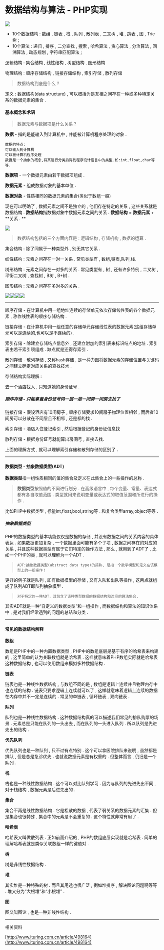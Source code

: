 # 数据结构与算法 - PHP实现

![](/assets/shujujiegouhesuanfa.png)

* 10个数据结构 : 数组 , 链表 , 栈 , 队列 , 散列表 , 二叉树 , 堆 , 跳表 , 图 , Trie树 ; 
* 10个算法 : 递归 , 排序 , 二分查找 , 搜索 , 哈希算法 , 贪心算法 , 分治算法 , 回溯算法 , 动态规划 , 字符串匹配算法 ; 

逻辑结构 : 集合结构 , 线性结构 , 树型结构 , 图形结构​​

物理结构 : 顺序存储结构 , 链接存储结构 , 索引存储 , 散列存储

> 数据结构到底是什么 ?

定义 : 数据结构\(data structure\) , 可以概括为是互相之间存在一种或多种特定关系的数据元素的集合 .

#### 基本概念和术语

> 数据元素与数据项是什么关系 ?

**数据** - 指的是能输入到计算机中 , 并能被计算机程序处理的对象 .

```
数据的特点:
可以输入到计算机
可以被计算机程序处理
数据是一个抽象的概念,将其进行分类后得到程序设计语言中的类型.如:int,float,char等等.
```

**数据项** - 一个数据元素由若干数据项组成 .

**数据元素** - 组成数据对象的基本单位 .

**数据对象** - 性质相同的数据元素的集合\(类似于数组一般\)

现在可以明确了 , 数据元素之间不是独立的 , 他们存在特定的关系 , 这些关系就是数据结构 . **数据结构**指数据对象中数据元素之间的关系 . **数据结构** = **数据元素** + **关系 . **

![](/assets/shujujiegou.png)

> 数据结构包括的三个方面内容是 : 逻辑结构 , 存储机构 , 数据的运算 .

集合结构 : 除了同属于一种类型外 , 别无其它关系 .

线性结构 : 元素之间存在一对一关系 . 常见类型有 , 数组,链表,队列,栈.

树形结构 : 元素之间存在一对多的关系 . 常见类型有 , 树 , 还有许多特例 , 二叉树 , 平衡二叉树 , 查找树 , B树 , B+树 .

图形结构 : 元素之间存在多对多的关系 .

![](/assets/luojijiegou1.png)![](/assets/luojijiegou2.png)![](/assets/luojijiegou3.png)![](/assets/luojijiegou4.png)

---

顺序存储 - 在计算机中用一组地址连续的存储单元依次存储线性表的各个数据元素 , 称作线性表的顺序存储结构 .

链接存储 - 在计算机中用一组任意的存储单元存储线性表的数据元素\(这组存储单元可以是连续的,也可以是不连续的\) .

索引存储 - 除建立存储结点信息外 , 还建立附加的索引表来标识结点的地址 . 索引表由若干索引项组成 . 缺点就是还得存索引 .

散列存储 - 散列存储 , 又称hash存储 , 是一种力图将数据元素的存储位置与关键码之间建立确定对应关系的查找技术 .

存储结构实际理解 :

去一个酒店找人 , 只知道她的身份证号 .

##### 顺序存储 - 只能拿着身份证号码一层一层一间房一间房去找了

链接存储 - 假设酒店有10间房子 , 顺序存储要求10间房子物理位置相邻 , 而后者10间房可以分散在不同层且不相邻 , 还是都的找 .

索引存储 - 酒店入住登记索引 , 然后根据登记的身份证信息找

散列存储 - 根据身份证号就能算出房间号 , 直接去找.

上面的理解方式 , 就可以理解索引存储和散列存储的区别了 .

---

#### 数据类型 - 抽象数据类型\(ADT\)

**数据类型**指一组性质相同的值的集合及定义在此集合上的一些操作的总称 .

> **数据类型**按照值的不同进行划分 . 在高级语言中 , 每个变量、常量、表达式都有各自取值范围 . 类型就用来说明变量或表达式的取值范围和所进行的操作 .

比如PHP中数据类型 , 标量int,float,bool,string等 . 和复合类型array,object等等 .

##### 抽象数据类型

PHP的数据类型的基本功能仅仅是数据的存储 , 并没有数据之间的关系内容的具体表达  . 如果数据更加复杂 , 一个数据里面可能有多个子项 , 数据之间存在的对应的关系 , 并且这种数据类型有属于它们特定的操作方法 , 那么 , 就用到了ADT了 , 比如一个PHP的类 , 就可以理解为一个ADT .

> ```
> ADT:抽象数据类型(abstract data type)的简称, 是指一个数学模型和定义在该模型上的一组操作！
> ```

更好的例子就是队列 , 即有数据模型的存储 , 又有入队和出队等操作 , 这两点就组成了队列ADT即队列抽象模型 .

> ```
> 对于特定的一种ADT，其包含了该种类型数据的数据结构和对应的算法集合.
> ```

其实ADT就是一种“自定义的数据类型”和一组操作 , 而数据结构和算法的知识体系中 , 是对我们经常遇到的问题的总结和分类 .

---

#### 常见的数据结构解释

**数组**

数组是PHP中的一种内置数据类型 , PHP中的数组底层是基于有序的哈希表来构建的 , 这里简单的认为关联数组就是哈希表 . 这样就意味着PHP数组实际就是哈希表这种数据结构 , 也可以使用数组来模拟多种数据结构 .

**链表**

链表也是一种线性数据结构 , 与数组不同的是 , 数组是逻辑上连续并且物理内存中也连续的结构 . 链表只要求逻辑上连续就可以了 , 这样就意味着逻辑上连续的数据在内存中并不一定是连续的 . 常见的单链表 , 循环链表 , 双向链表 .

**队列**

队列也是一种线性数据结构 . 这种数据结构真的可以描述我们常见的排队购票的场景 . 元素总是只能在队列的一头出去 , 而在队列的一头进入队列 . 所以队列是先进先出的结构 .

**优先队列**

优先队列也是一种队列 , 只不过有点特别 . 这个可以拿医院排队来说明 , 虽然都是排队 , 但是总是急诊优先 . 也就说数据元素是有权重的 . 但整体而言 , 仍旧是一个队列 .

**栈**

栈也是一种线性数据结构 . 这个可以对比队列学习 . 因为与队列的先进先出不同 , 对于栈结构 , 数据元素是后进先出的 .

**集合**

集合不再是线性数据结构 . 它是松散的数据 , 代表了弱关系的数据元素的汇集 . 但是集合也很特殊 , 集合中的元素是不会重复的 . 这个特性就非常有用了 .

**哈希表**

哈希表又叫做散列表 . 正如前面介绍的 , PHP的数组底层实现就是哈希表 . 简单的理解哈希表就是类似关联数组一样的键值对 .

**树**

树是非线性数据结构 .

**堆**

其实堆是一种特殊的树 . 而且其用途也很广泛 , 例如堆排序 , 解决图论问题啊等等 . 堆又分为“大根堆”和“小根堆” .

**图**

图又叫图论 , 也是一种非线性结构 .

---

相关资料

[http://www.ituring.com.cn/article/498164](http://www.ituring.com.cn/article/498164)

